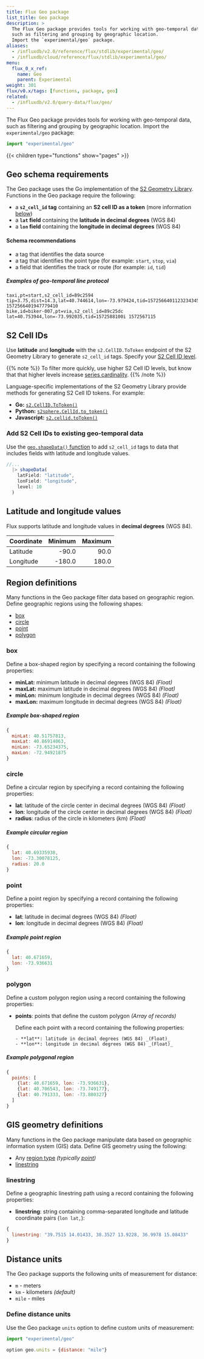 ```yaml
---
title: Flux Geo package
list_title: Geo package
description: >
  The Flux Geo package provides tools for working with geo-temporal data,
  such as filtering and grouping by geographic location.
  Import the `experimental/geo` package.
aliases:
  - /influxdb/v2.0/reference/flux/stdlib/experimental/geo/
  - /influxdb/cloud/reference/flux/stdlib/experimental/geo/
menu:
  flux_0_x_ref:
    name: Geo
    parent: Experimental
weight: 301
flux/v0.x/tags: [functions, package, geo]
related:
  - /influxdb/v2.0/query-data/flux/geo/
---
```


The Flux Geo package provides tools for working with geo-temporal data,
such as filtering and grouping by geographic location.
Import the `experimental/geo` package:

```js
import "experimental/geo"
```

{{< children type="functions" show="pages" >}}

## Geo schema requirements
The Geo package uses the Go implementation of the [S2 Geometry Library](https://s2geometry.io/).
Functions in the Geo package require the following:

- a **`s2_cell_id` tag** containing an **S2 cell ID as a token** (more information [below](#s2-cell-ids))
- a **`lat` field** containing the **latitude in decimal degrees** (WGS 84)
- a **`lon` field** containing the **longitude in decimal degrees** (WGS 84)

#### Schema recommendations
- a tag that identifies the data source
- a tag that identifies the point type (for example: `start`, `stop`, `via`)
- a field that identifies the track or route (for example: `id`, `tid`)

##### Examples of geo-temporal line protocol
```
taxi,pt=start,s2_cell_id=89c2594 tip=3.75,dist=14.3,lat=40.744614,lon=-73.979424,tid=1572566401123234345i 1572566401947779410
bike,id=biker-007,pt=via,s2_cell_id=89c25dc lat=40.753944,lon=-73.992035,tid=1572588100i 1572567115
```

## S2 Cell IDs
Use **latitude** and **longitude** with the `s2.CellID.ToToken` endpoint of the S2
Geometry Library to generate `s2_cell_id` tags.
Specify your [S2 Cell ID level](https://s2geometry.io/resources/s2cell_statistics.html).

{{% note %}}
To filter more quickly, use higher S2 Cell ID levels,
but know that that higher levels increase [series cardinality](/influxdb/v2.0/reference/glossary/#series-cardinality).
{{% /note %}}

Language-specific implementations of the S2 Geometry Library provide methods for
generating S2 Cell ID tokens. For example:

- **Go:** [`s2.CellID.ToToken()`](https://godoc.org/github.com/golang/geo/s2#CellID.ToToken)
- **Python:** [`s2sphere.CellId.to_token()`](https://s2sphere.readthedocs.io/en/latest/api.html#s2sphere.CellId)
- **Javascript:** [`s2.cellid.toToken()`](https://github.com/mapbox/node-s2/blob/master/API.md#cellidtotoken---string)

### Add S2 Cell IDs to existing geo-temporal data
Use the [`geo.shapeData()` function](/influxdb/v2.0/reference/flux/stdlib/experimental/geo/shapedata/)
to add `s2_cell_id` tags to data that includes fields with latitude and longitude values.

```js
//...
  |> shapeData(
    latField: "latitude",
    lonField: "longitude",
    level: 10
  )
```

## Latitude and longitude values
Flux supports latitude and longitude values in **decimal degrees** (WGS 84).

| Coordinate | Minimum | Maximum |
|:---------- | -------:| -------:|
| Latitude   | -90.0   | 90.0    |
| Longitude  | -180.0  | 180.0   |

## Region definitions
Many functions in the Geo package filter data based on geographic region.
Define geographic regions using the following shapes:

- [box](#box)
- [circle](#circle)
- [point](#point)
- [polygon](#polygon)

### box
Define a box-shaped region by specifying a record containing the following properties:

- **minLat:** minimum latitude in decimal degrees (WGS 84) _(Float)_
- **maxLat:** maximum latitude in decimal degrees (WGS 84) _(Float)_
- **minLon:** minimum longitude in decimal degrees (WGS 84) _(Float)_
- **maxLon:** maximum longitude in decimal degrees (WGS 84) _(Float)_

##### Example box-shaped region
```js
{
  minLat: 40.51757813,
  maxLat: 40.86914063,
  minLon: -73.65234375,
  maxLon: -72.94921875
}
```

### circle
Define a circular region by specifying a record containing the following properties:

- **lat**: latitude of the circle center in decimal degrees (WGS 84) _(Float)_
- **lon**: longitude of the circle center in decimal degrees (WGS 84) _(Float)_
- **radius**:  radius of the circle in kilometers (km) _(Float)_

##### Example circular region
```js
{
  lat: 40.69335938,
  lon: -73.30078125,
  radius: 20.0
}
```

### point
Define a point region by specifying a record containing the following properties:

- **lat**: latitude in decimal degrees (WGS 84) _(Float)_
- **lon**: longitude in decimal degrees (WGS 84) _(Float)_

##### Example point region
```js
{
  lat: 40.671659,
  lon: -73.936631
}
```

### polygon
Define a custom polygon region using a record containing the following properties:

- **points**: points that define the custom polygon _(Array of records)_

    Define each point with a record containing the following properties:

      - **lat**: latitude in decimal degrees (WGS 84) _(Float)_
      - **lon**: longitude in decimal degrees (WGS 84) _(Float)_

##### Example polygonal region
```js
{
  points: [
    {lat: 40.671659, lon: -73.936631},
    {lat: 40.706543, lon: -73.749177},
    {lat: 40.791333, lon: -73.880327}
  ]
}
```

## GIS geometry definitions
Many functions in the Geo package manipulate data based on geographic information system (GIS) data.
Define GIS geometry using the following:

- Any [region type](#region-definitions) _(typically [point](#point))_
- [linestring](#linestring)

### linestring
Define a geographic linestring path using a record containing the following properties:

- **linestring**: string containing comma-separated longitude and latitude
  coordinate pairs (`lon lat,`):

```js
{
  linestring: "39.7515 14.01433, 38.3527 13.9228, 36.9978 15.08433"
}
```

## Distance units
The Geo package supports the following units of measurement for distance:

- `m` - meters
- `km` - kilometers _(default)_
- `mile` - miles

### Define distance units
Use the Geo package `units` option to define custom units of measurement:

```js
import "experimental/geo"

option geo.units = {distance: "mile"}
```
